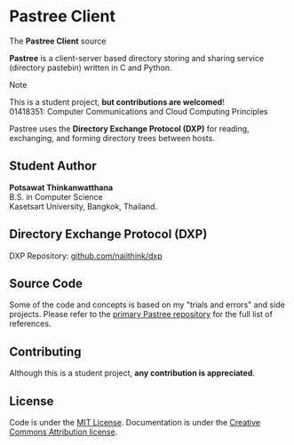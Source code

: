 # Pastree Client

The **Pastree Client** source

**Pastree** is a client-server based directory storing and sharing service
(directory pastebin) written in C and Python.

> [!NOTE]  
> This is a student project, **but contributions are welcomed**!  
> 01418351: Computer Communications and Cloud Computing Principles

Pastree uses the **Directory Exchange Protocol (DXP)** for reading,
exchanging, and forming directory trees between hosts.

## Student Author

**Potsawat Thinkanwatthana**  
B.S. in Computer Science  
Kasetsart University, Bangkok, Thailand.

## **Directory Exchange Protocol (DXP)**

DXP Repository: [github.com/naiithink/dxp](https://github.com/naiithink/dxp)

## Source Code

Some of the code and concepts is based on my "trials and errors" and side projects.
Please refer to the [primary Pastree repository](https://github.com/naiithink/pastree) for the full list of references.

## Contributing

Although this is a student project, **any contribution is appreciated**.

## License

Code is under the [MIT License](LICENSE).
Documentation is under the [Creative Commons Attribution license](https://creativecommons.org/licenses/by/4.0/).
